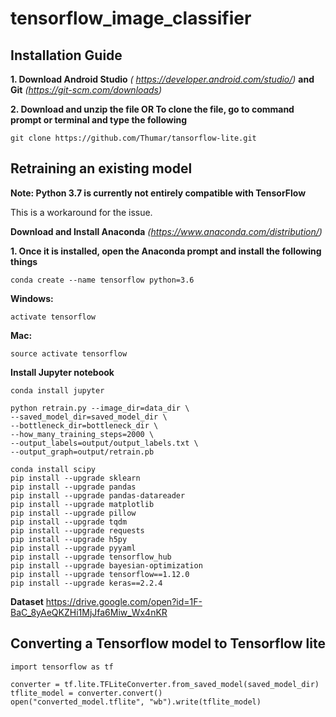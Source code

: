 # tensorflow_image_classifier

## Installation Guide

**1. Download Android Studio** *( https://developer.android.com/studio/)*   **and Git**  *(https://git-scm.com/downloads)* <br/>

**2. Download and unzip the file OR To clone the file, go to command prompt or terminal and type the following**
```
git clone https://github.com/Thumar/tansorflow-lite.git
```

## Retraining an existing model

**Note: Python 3.7 is currently not entirely compatible with TensorFlow**

This is a workaround for the issue. 

**Download and Install Anaconda** *(https://www.anaconda.com/distribution/)*

**1. Once it is installed, open the Anaconda prompt and install the following things**

```
conda create --name tensorflow python=3.6
```
**Windows:**
```
activate tensorflow
```
**Mac:**
```
source activate tensorflow
```

**Install Jupyter notebook**
```
conda install jupyter
```


```
python retrain.py --image_dir=data_dir \
--saved_model_dir=saved_model_dir \
--bottleneck_dir=bottleneck_dir \
--how_many_training_steps=2000 \
--output_labels=output/output_labels.txt \
--output_graph=output/retrain.pb
```

```
conda install scipy
pip install --upgrade sklearn
pip install --upgrade pandas
pip install --upgrade pandas-datareader
pip install --upgrade matplotlib
pip install --upgrade pillow
pip install --upgrade tqdm
pip install --upgrade requests
pip install --upgrade h5py
pip install --upgrade pyyaml
pip install --upgrade tensorflow_hub
pip install --upgrade bayesian-optimization
pip install --upgrade tensorflow==1.12.0
pip install --upgrade keras==2.2.4
```

**Dataset** 
https://drive.google.com/open?id=1F-BaC_8yAeQKZHi1MjJfa6Miw_Wx4nKR


## Converting a Tensorflow model to Tensorflow lite

```
import tensorflow as tf

converter = tf.lite.TFLiteConverter.from_saved_model(saved_model_dir)
tflite_model = converter.convert()
open("converted_model.tflite", "wb").write(tflite_model)
```
